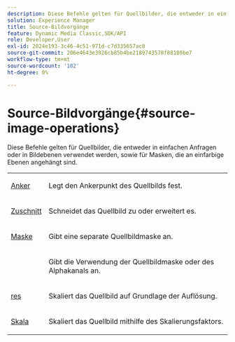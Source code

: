 ```yaml
---
description: Diese Befehle gelten für Quellbilder, die entweder in einfachen Anfragen oder in Bildebenen verwendet werden, sowie für Masken, die an einfarbige Ebenen angehängt sind.
solution: Experience Manager
title: Source-Bildvorgänge
feature: Dynamic Media Classic,SDK/API
role: Developer,User
exl-id: 2024e193-3c46-4c51-971d-c7d335657ac8
source-git-commit: 206e4643e3926cb85b4be2189743578f88180be7
workflow-type: tm+mt
source-wordcount: '102'
ht-degree: 0%

---
```


# Source-Bildvorgänge{#source-image-operations}

Diese Befehle gelten für Quellbilder, die entweder in einfachen Anfragen oder in Bildebenen verwendet werden, sowie für Masken, die an einfarbige Ebenen angehängt sind.

<table id="simpletable_86AF12F2BD0B4F8698A008F8A20BAEF0"> 
 <tr class="strow"> 
  <td class="stentry"> <p><a href="../../../../../../is-api/http-ref/image-serving-api-ref/c-http-protocol-reference/c-command-reference/r-anchor.md#reference-6661e548ab284b82828d8d94c8ddeb7c" type="reference" format="dita" scope="local"> Anker</a> </p></td> 
  <td class="stentry"> <p>Legt den Ankerpunkt des Quellbilds fest. </p></td> 
 </tr> 
 <tr class="strow"> 
  <td class="stentry"> <p> <a href="../../../../../../is-api/http-ref/image-serving-api-ref/c-http-protocol-reference/c-command-reference/r-crop.md#reference-6fd0f6399966446ab4425ce050572eab" type="reference" format="dita" scope="local"> Zuschnitt</a> </p></td> 
  <td class="stentry"> <p>Schneidet das Quellbild zu oder erweitert es. </p></td> 
 </tr> 
 <tr class="strow"> 
  <td class="stentry"> <p><a href="../../../../../../is-api/http-ref/image-serving-api-ref/c-http-protocol-reference/c-command-reference/r-mask.md#reference-922254e027404fb890b850e2723ee06e" type="reference" format="dita" scope="local"> Maske</a> </p></td> 
  <td class="stentry"> <p>Gibt eine separate Quellbildmaske an. </p></td> 
 </tr> 
 <tr class="strow"> 
  <td class="stentry"> <p> <a href="../../../../../../is-api/http-ref/image-serving-api-ref/c-http-protocol-reference/c-command-reference/r-maskuse.md#reference-9bb1fb5eee4a4bd38f33dadc1a752464" type="reference" format="dita" scope="local"></a> </p></td> 
  <td class="stentry"> <p>Gibt die Verwendung der Quellbildmaske oder des Alphakanals an. </p></td> 
 </tr> 
 <tr class="strow"> 
  <td class="stentry"> <p> <a href="../../../../../../is-api/http-ref/image-serving-api-ref/c-http-protocol-reference/c-command-reference/r-res.md#reference-3d6fe416801148dea0f786f2b5169e55" type="reference" format="dita" scope="local"> res</a> </p></td> 
  <td class="stentry"> <p>Skaliert das Quellbild auf Grundlage der Auflösung. </p></td> 
 </tr> 
 <tr class="strow"> 
  <td class="stentry"> <p><a href="../../../../../../is-api/http-ref/image-serving-api-ref/c-http-protocol-reference/c-command-reference/r-is-http-scale.md#reference-098c30cea1764f189e6f7c7e400cc065" type="reference" format="dita" scope="local"> Skala</a> </p></td> 
  <td class="stentry"> <p>Skaliert das Quellbild mithilfe des Skalierungsfaktors. </p></td> 
 </tr> 
</table>
